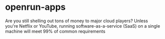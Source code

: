 # openrun-apps
Are you still shelling out  tons of money to major cloud players? Unless you're Netflix or YouTube, running software-as-a-service (SaaS) on a single machine will meet 99% of common requirements
